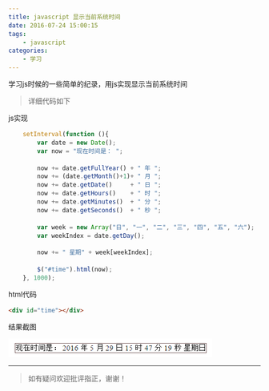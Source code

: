 ```yaml
---
title: javascript 显示当前系统时间
date: 2016-07-24 15:00:15
tags: 
    - javascript
categories: 
    - 学习
---
```

学习js时候的一些简单的纪录，用js实现显示当前系统时间

>详细代码如下

<!--more-->

js实现
```javascript
	setInterval(function (){
		var date = new Date();
		var now = "现在时间是： ";

		now += date.getFullYear() + " 年 ";
		now += (date.getMonth()+1)+ " 月 ";
		now += date.getDate()     + " 日 ";
		now += date.getHours()    + " 时 ";
		now += date.getMinutes()  + " 分 ";
		now += date.getSeconds()  + " 秒 ";

		var week = new Array("日", "一", "二", "三", "四", "五", "六");
		var weekIndex = date.getDay();

		now += " 星期" + week[weekIndex];

		$("#time").html(now);
	}, 1000);
```
html代码
```html
<div id="time"></div>
```
结果截图

![显示时间样式](/images/jstime.png)

---

>如有疑问欢迎批评指正，谢谢！
